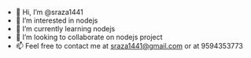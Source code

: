 - 👋 Hi, I’m @sraza1441
- 👀 I’m interested in nodejs
- 🌱 I’m currently learning nodejs
- 💞️ I’m looking to collaborate on nodejs project
- 📫 Feel free to contact me at sraza1441@gmail.com or at 9594353773

<!---
sraza1441/sraza1441 is a ✨ special ✨ repository because its `README.md` (this file) appears on your GitHub profile.
You can click the Preview link to take a look at your changes.
--->
